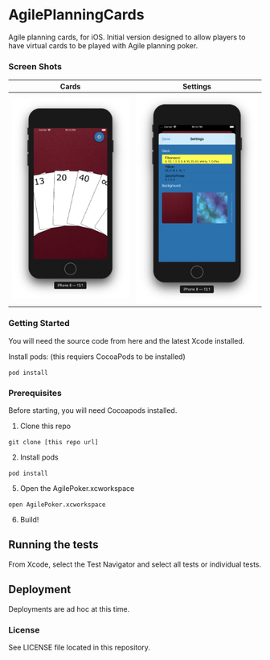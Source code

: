 # AgilePlanningCards

Agile planning cards, for iOS.  Initial version designed to allow players to have virtual cards to be played with Agile planning poker.  

### Screen Shots

Cards | Settings
--- | ---
<img src="https://raw.githubusercontent.com/rsbauer/AgilePlanningCards/master/images/cards.png" width="600">  | <img src="https://raw.githubusercontent.com/rsbauer/AgilePlanningCards/master/images/settings.png" width="600"> 

### Getting Started

You will need the source code from here and the latest Xcode installed.  


Install pods: (this requiers CocoaPods to be installed)

  `pod install`

### Prerequisites

Before starting, you will need Cocoapods installed.  

1. Clone this repo

  `git clone [this repo url]`

2. Install pods

  `pod install`

5. Open the AgilePoker.xcworkspace

  `open AgilePoker.xcworkspace`

6. Build!

## Running the tests

From Xcode, select the Test Navigator and select all tests or individual tests.  
 
## Deployment

Deployments are ad hoc at this time.

### License

See LICENSE file located in this repository.

